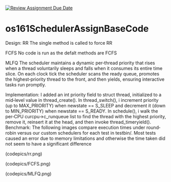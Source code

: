 [![Review Assignment Due Date](https://classroom.github.com/assets/deadline-readme-button-22041afd0340ce965d47ae6ef1cefeee28c7c493a6346c4f15d667ab976d596c.svg)](https://classroom.github.com/a/gW4p9-Fp)
# os161SchedulerAssignBaseCode

Design:
RR
The single method is called to force RR

FCFS
No code is run as the defalt methods are FCFS

MLFQ
The scheduler maintains a dynamic per‐thread priority that rises when a thread voluntarily sleeps and falls when it consumes its entire time slice. On each clock tick the scheduler scans the ready queue, promotes the highest‐priority thread to the front, and then yields, ensuring interactive tasks run promptly. 

Implementation: I added an int priority field to struct thread, initialized to a mid‐level value in thread_create(). In thread_switch(), i increment priority (up to MAX_PRIORITY) when newstate == S_SLEEP and decrement it (down to MIN_PRIORITY) when newstate == S_READY. In schedule(), i walk the per‐CPU curcpu->c_runqueue list to find the thread with the highest priority, remove it, reinsert it at the head, and then invoke thread_timeryield().
Benchmark: The following images compare execution times under round‐robin versus our custom schedulers for each test in testbin/.
Most tests caused an error due to memory limitations and otherwise the time taken did not seem to have a significant difference

(codepics/rr.png)

(codepics/FCFS.png)

(codepics/MLFQ.png)